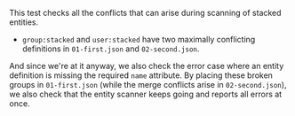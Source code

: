 This test checks all the conflicts that can arise during scanning of stacked entities.

* `group:stacked` and `user:stacked` have two maximally conflicting definitions
  in `01-first.json` and `02-second.json`.

And since we're at it anyway, we also check the error case where an entity
definition is missing the required `name` attribute. By placing these broken
groups in `01-first.json` (while the merge conflicts arise in `02-second.json`),
we also check that the entity scanner keeps going and reports all errors at
once.

